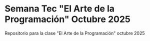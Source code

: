 # Semana Tec "El Arte de la Programación" Octubre 2025
Repositorio para la clase "El Arte de la Programación" octubre 2025
